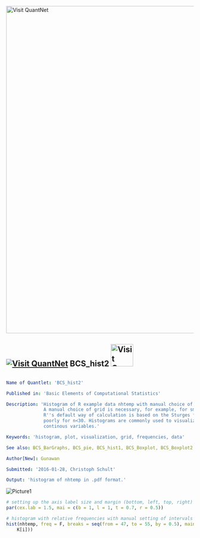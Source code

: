 
[<img src="https://github.com/QuantLet/Styleguide-and-FAQ/blob/master/pictures/banner.png" width="880" alt="Visit QuantNet">](http://quantlet.de/index.php?p=info)

## [<img src="https://github.com/QuantLet/Styleguide-and-Validation-procedure/blob/master/pictures/qloqo.png" alt="Visit QuantNet">](http://quantlet.de/) **BCS_hist2** [<img src="https://github.com/QuantLet/Styleguide-and-Validation-procedure/blob/master/pictures/QN2.png" width="60" alt="Visit QuantNet 2.0">](http://quantlet.de/d3/ia)

```yaml

Name of Quantlet: 'BCS_hist2'

Published in: 'Basic Elements of Computational Statistics'

Description: 'Histogram of R example data nhtemp with manual choice of grids.
              A manual choice of grid is necessary, for example, for small samples, since
              R''s default way of calculation is based on the Sturges formula, which performs
              poorly for n<30. Histograms are commonly used to visualize data frequencies of
              continous variables.'

Keywords: 'histogram, plot, visualization, grid, frequencies, data'

See also: BCS_BarGraphs, BCS_pie, BCS_hist1, BCS_Boxplot, BCS_Boxplot2

Author[New]: Gunawan

Submitted: '2016-01-28, Christoph Schult'

Output: 'histogram of nhtemp in .pdf format.'
```

![Picture1](BCS_hist2.png)


```r
# setting up the axis label size and margin (bottom, left, top, right)
par(cex.lab = 1.5, mai = c(b = 1, l = 1, t = 0.7, r = 0.5))

# histogram with relative frequencies with manual setting of intervals
hist(nhtemp, freq = F, breaks = seq(from = 47, to = 55, by = 0.5), main = "", ylab = expression(hat(f)(x)), xlab = expression(x %in% 
    K[i]))
```
